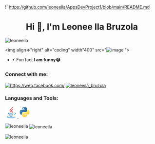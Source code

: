 !¨https://github.com/leoneeila/AppsDevProject1/blob/main/README.md
<h1 align="center">Hi 👋, I'm Leonee Ila Bruzola</h1>
<p align="left"> <img src="https://komarev.com/ghpvc/?username=leoneeila&label=Profile%20views&color=0e75b6&style=flat" alt="leoneeila" /> </p>

<img align=>"right" alt="coding" width"400" src="![image](https://github.com/leoneeila/AppsDevProject1/assets/142654455/735fad68-a8a4-4b8e-91b9-656f3677a035)
">
- ⚡ Fun fact **I am funny😂**

<h3 align="left">Connect with me:</h3>
<p align="left">
<a href="https://fb.com/https://web.facebook.com/" target="blank"><img align="center" src="https://raw.githubusercontent.com/rahuldkjain/github-profile-readme-generator/master/src/images/icons/Social/facebook.svg" alt="https://web.facebook.com/" height="30" width="40" /></a>
<a href="https://instagram.com/leoneeila_bruzola" target="blank"><img align="center" src="https://raw.githubusercontent.com/rahuldkjain/github-profile-readme-generator/master/src/images/icons/Social/instagram.svg" alt="leoneeila_bruzola" height="30" width="40" /></a>
</p>

<h3 align="left">Languages and Tools:</h3>
<p align="left"> <a href="https://www.java.com" target="_blank" rel="noreferrer"> <img src="https://raw.githubusercontent.com/devicons/devicon/master/icons/java/java-original.svg" alt="java" width="40" height="40"/> </a> <a href="https://www.python.org" target="_blank" rel="noreferrer"> <img src="https://raw.githubusercontent.com/devicons/devicon/master/icons/python/python-original.svg" alt="python" width="40" height="40"/> </a> </p>

<p><img align="left" src="https://github-readme-stats.vercel.app/api/top-langs?username=leoneeila&show_icons=true&locale=en&layout=compact" alt="leoneeila" /></p>

<p>&nbsp;<img align="center" src="https://github-readme-stats.vercel.app/api?username=leoneeila&show_icons=true&locale=en" alt="leoneeila" /></p>

<p><img align="center" src="https://github-readme-streak-stats.herokuapp.com/?user=leoneeila&" alt="leoneeila" /></p>
